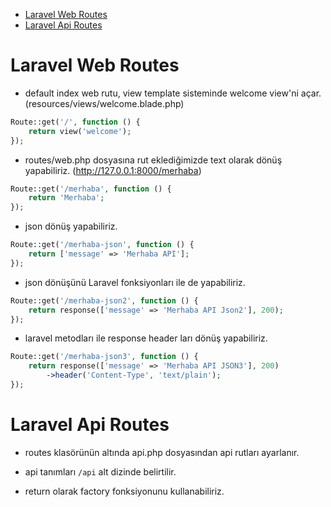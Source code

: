 
- [Laravel Web Routes](#laravel-web-routes)
- [Laravel Api Routes](#laravel-api-routes)


# Laravel Web Routes

- default index web rutu, view template sisteminde welcome view'ni açar. (resources/views/welcome.blade.php)

```php
Route::get('/', function () {
    return view('welcome');
});

```

- routes/web.php dosyasına rut eklediğimizde text olarak dönüş yapabiliriz. (http://127.0.0.1:8000/merhaba)

```php
Route::get('/merhaba', function () {
    return 'Merhaba';
});
```

- json dönüş yapabiliriz.

```php
Route::get('/merhaba-json', function () {
    return ['message' => 'Merhaba API'];
});
```

- json dönüşünü Laravel fonksiyonları ile de yapabiliriz.

```php
Route::get('/merhaba-json2', function () {
    return response(['message' => 'Merhaba API Json2'], 200);
});
```

- laravel metodları ile response header ları dönüş yapabiliriz.

```php
Route::get('/merhaba-json3', function () {
    return response(['message' => 'Merhaba API JSON3'], 200)
        ->header('Content-Type', 'text/plain');
});

```



# Laravel Api Routes

- routes klasörünün altında api.php dosyasından api rutları ayarlanır.

- api tanımları `/api` alt dizinde belirtilir.

- return olarak factory fonksiyonunu kullanabiliriz.

```php

```




